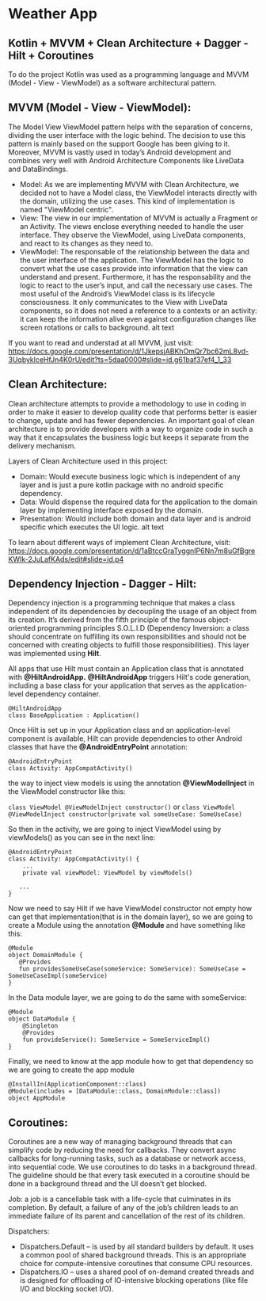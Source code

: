 # Weather App

## Kotlin + MVVM + Clean Architecture + Dagger - Hilt + Coroutines
To do the project Kotlin was used as a programming language and MVVM (Model - View - ViewModel) as a software architectural pattern.

## MVVM (Model - View - ViewModel):
The Model View ViewModel pattern helps with the separation of concerns, dividing the user interface with the logic behind. The decision to use this pattern is mainly based on the support Google has been giving to it. Moreover, MVVM is vastly used in today’s Android development and combines very well with Android Architecture Components like LiveData and DataBindings.

* Model: As we are implementing MVVM with Clean Architecture, we decided not to have a Model class, the ViewModel interacts directly with the domain, utilizing the use cases. This kind of implementation is named "ViewModel centric".
* View: The view in our implementation of MVVM is actually a Fragment or an Activity. The views enclose everything needed to handle the user interface. They observe the ViewModel, using LiveData components, and react to its changes as they need to.
* ViewModel: The responsable of the relationship between the data and the user interface of the application. The ViewModel has the logic to convert what the use cases provide into information that the view can understand and present. Furthermore, it has the responsability and the logic to react to the user’s input, and call the necessary use cases. The most useful of the Android’s ViewModel class is its lifecycle consciousness. It only communicates to the View with LiveData components, so it does not need a reference to a contexts or an activity: it can keep the information alive even against configuration changes like screen rotations or calls to background.
alt text

If you want to read and understad at all MVVM, just visit: https://docs.google.com/presentation/d/1JkepsjABKhOmQr7bc62mL8vd-3UqbyklceHfJn4K0rU/edit?ts=5daa0000#slide=id.g61baf37ef4_1_33

## Clean Architecture:
Clean architecture attempts to provide a methodology to use in coding in order to make it easier to develop quality code that performs better is easier to change, update and has fewer dependencies. An important goal of clean architecture is to provide developers with a way to organize code in such a way that it encapsulates the business logic but keeps it separate from the delivery mechanism.

Layers of Clean Architecture used in this project:

* Domain: Would execute business logic which is independent of any layer and is just a pure kotlin package with no android specific dependency.
* Data: Would dispense the required data for the application to the domain layer by implementing interface exposed by the domain.
* Presentation: Would include both domain and data layer and is android specific which executes the UI logic.
alt text

To learn about different ways of implement Clean Architecture, visit: https://docs.google.com/presentation/d/1aBtccGraTyggnIP6Nn7m8uGfBgreKWIk-2JuLafKAds/edit#slide=id.p4

## Dependency Injection - Dagger - Hilt: 
Dependency injection is a programming technique that makes a class independent of its dependencies by decoupling the usage of an object from its creation. It’s derived from the fifth principle of the famous object-oriented programming principles S.O.L.I.D (Dependency Inversion: a class should concentrate on fulfilling its own responsibilities and should not be concerned with creating objects to fulfill those responsibilities). This layer was implemented using **Hilt**.

All apps that use Hilt must contain an Application class that is annotated with **@HiltAndroidApp.**
**@HiltAndroidApp** triggers Hilt's code generation, including a base class for your application that serves as the application-level dependency container.
```
@HiltAndroidApp
class BaseApplication : Application()
```

Once Hilt is set up in your Application class and an application-level component is available, Hilt can provide dependencies to other Android classes that have the **@AndroidEntryPoint** annotation:
```
@AndroidEntryPoint
class Activity: AppCompatActivity()
```
the way to inject view models is using the annotation **@ViewModelInject** in the ViewModel constructor like this: 

`class ViewModel @ViewModelInject constructor()` or `class ViewModel @ViewModelInject constructor(private val someUseCase: SomeUseCase) `

So then in the activity, we are going to inject ViewModel using by viewModels() as you can see in the next line:
```
@AndroidEntryPoint
class Activity: AppCompatActivity() {
    ...
    private val viewModel: ViewModel by viewModels() 
 
   ...
}
```

Now we need to say Hilt if we have ViewModel constructor not empty how can get that implementation(that is in the domain layer), so we are going to create a Module using the annotation **@Module** and have something like this: 
```
@Module
object DomainModule {
   @Provides
   fun providesSomeUseCase(someService: SomeService): SomeUseCase = SomeUseCaseImpl(someService)
}
```
In the Data module layer, we are going to do the same with someService: 
```
@Module
object DataModule {
    @Singleton
    @Provides
    fun provideService(): SomeService = SomeServiceImpl()
}
```

Finally, we need to know at the app module how to get that dependency so we are going to create the app module
```
@InstallIn(ApplicationComponent::class)
@Module(includes = [DataModule::class, DomainModule::class])
object AppModule
```

## Coroutines:
Coroutines are a new way of managing background threads that can simplify code by reducing the need for callbacks. They convert async callbacks for long-running tasks, such as a database or network access, into sequential code. We use coroutines to do tasks in a background thread. The guideline should be that every task executed in a coroutine should be done in a background thread and the UI doesn’t get blocked.

Job: a job is a cancellable task with a life-cycle that culminates in its completion. By default, a failure of any of the job’s children leads to an immediate failure of its parent and cancellation of the rest of its children.

Dispatchers:

* Dispatchers.Default – is used by all standard builders by default. It uses a common pool of shared background threads. This is an appropriate choice for compute-intensive coroutines that consume CPU resources.
* Dispatchers.IO – uses a shared pool of on-demand created threads and is designed for offloading of IO-intensive blocking operations (like file I/O and blocking socket I/O).
